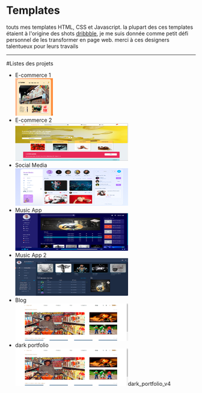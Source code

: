 # Templates
touts mes templates HTML, CSS et Javascript.
la plupart des ces templates étaient à l'origine des shots <a href="https://dribbble.com/">dribbble<a>, je me suis donnée comme petit défi personnel de les transformer en page web. 
merci à ces designers talentueux pour leurs travails
***
#Listes des projets 
- E-commerce 1  
  <img src="img/ecommerce.PNG" width="100" height="100">
- E-commerce 2  
  <img src="img/ecommerce2.PNG" width="300" height="100">
- Social Media  
  <img src="img/social_media.PNG" width="300" height="100">
- Music App  
  <img src="img/streaming.PNG" width="300" height="100">
- Music App 2  
  <img src="img/music_app2.PNG" width="300" height="100">
- Blog  
  <img src="img/blog.PNG" width="300" height="100">
- dark portfolio  
  <img src="img/blog.PNG" width="300" height="100">dark_portfolio_v4 
  
